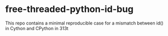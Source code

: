 # free-threaded-python-id-bug
This repo contains a minimal reproducible case for a mismatch between id() in Cython and CPython in 313t
